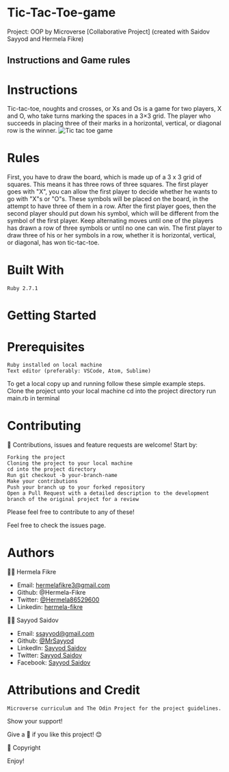 # Tic-Tac-Toe-game
Project: OOP by Microverse [Collaborative Project] (created with Saidov Sayyod and Hermela Fikre)

## Instructions and Game rules
# Instructions 
Tic-tac-toe, noughts and crosses, or Xs and Os is a game for two players, X and O, who take turns marking the spaces in a 3×3 grid. The player who succeeds in placing three of their marks in a horizontal, vertical, or diagonal row is the winner.
![Tic tac toe game](https://lemmoscripts.com/wp/wp-content/uploads/2018/09/tic-tac-toe-capture-2.gif)

# Rules
First, you have to draw the board, which is made up of a 3 x 3 grid of squares. This means it has three rows of three squares.
The first player goes with "X", you can allow the first player to decide whether he wants to go with "X"s or "O"s. These symbols will be placed on the board, in the attempt to have three of them in a row.
After the first player goes, then the second player should put down his symbol, which will be different from the symbol of the first player.
Keep alternating moves until one of the players has drawn a row of three symbols or until no one can win. The first player to draw three of his or her symbols in a row, whether it is horizontal, vertical, or diagonal, has won tic-tac-toe.

# Built With
    Ruby 2.7.1

# Getting Started
# Prerequisites
    Ruby installed on local machine
    Text editor (preferably: VSCode, Atom, Sublime)

To get a local copy up and running follow these simple 
example steps.
    Clone the project unto your local machine
    cd into the project directory
    run main.rb in terminal

# Contributing

:handshake: Contributions, issues and feature requests are welcome! 
Start by:

    Forking the project
    Cloning the project to your local machine
    cd into the project directory
    Run git checkout -b your-branch-name
    Make your contributions
    Push your branch up to your forked repository
    Open a Pull Request with a detailed description to the development branch of the original project for a review

Please feel free to contribute to any of these!

Feel free to check the issues page.

# Authors

:man_technologist: Hermela Fikre

- Email: hermelafikre3@gmail.com
- Github: @Hermela-Fikre
- Twitter: [@Hermela86529600](https://twitter.com/Hermela86529600)
- Linkedin: [hermela-fikre](https://www.linkedin.com/in/hermela-fikre-1a969b156/)

:man_technologist: Sayyod Saidov

- Email: ssayyod@gmail.com
- Github: [@MrSayyod](https://github.com/MrSayyod) 
- LinkedIn:  [Sayyod Saidov](https://www.linkedin.com/in/sayyod-saidov-507b0818b)
- Twitter: [Sayyod Saidov](https://twitter.com/sayyodsaidov)
- Facebook: [Sayyod Saidov](https://www.facebook.com/sayyod)

# Attributions and Credit
    Microverse curriculum and The Odin Project for the project guidelines.

Show your support!

Give a :star2: if you like this project! :blush:

📝 Copyright

Enjoy!